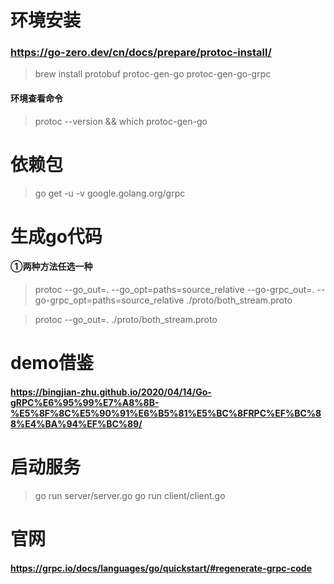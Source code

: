 # 环境安装 
### https://go-zero.dev/cn/docs/prepare/protoc-install/
> brew install protobuf protoc-gen-go protoc-gen-go-grpc
#### 环境查看命令
> protoc --version && which protoc-gen-go

# 依赖包
> go get -u -v google.golang.org/grpc

# 生成go代码
#### ①两种方法任选一种
> protoc --go_out=. --go_opt=paths=source_relative --go-grpc_out=. --go-grpc_opt=paths=source_relative  ./proto/both_stream.proto

> protoc --go_out=. ./proto/both_stream.proto

# demo借鉴
#### https://bingjian-zhu.github.io/2020/04/14/Go-gRPC%E6%95%99%E7%A8%8B-%E5%8F%8C%E5%90%91%E6%B5%81%E5%BC%8FRPC%EF%BC%88%E4%BA%94%EF%BC%89/

# 启动服务
> go run server/server.go
> go run client/client.go
> 

# 官网
#### https://grpc.io/docs/languages/go/quickstart/#regenerate-grpc-code